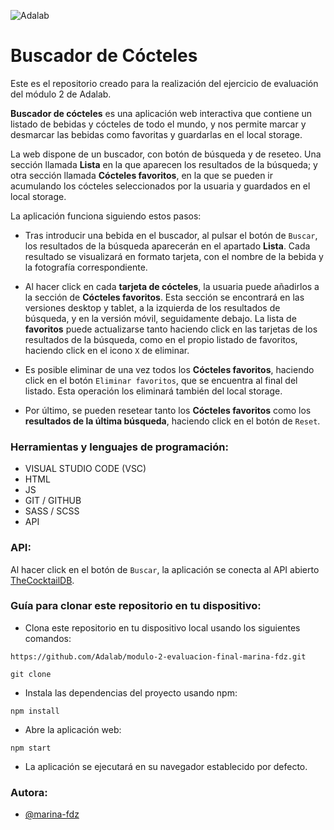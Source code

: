 ![Adalab](https://beta.adalab.es/resources/images/adalab-logo-155x61-bg-white.png)

# Buscador de Cócteles

Este es el repositorio creado para la realización del ejercicio de evaluación del módulo 2 de Adalab.

**Buscador de cócteles** es una aplicación web interactiva que contiene un listado de bebidas y cócteles de todo el mundo, y nos permite marcar y desmarcar las bebidas como favoritas y guardarlas en el local storage.

La web dispone de un buscador, con botón de búsqueda y de reseteo. Una sección llamada **Lista** en la que aparecen los resultados de la búsqueda; y otra sección llamada **Cócteles favoritos**, en la que se pueden ir acumulando los cócteles seleccionados por la usuaria y guardados en el local storage.

La aplicación funciona siguiendo estos pasos:

- Tras introducir una bebida en el buscador, al pulsar el botón de `Buscar`, los resultados de la búsqueda aparecerán en el apartado **Lista**. Cada resultado se visualizará en formato tarjeta, con el nombre de la bebida y la fotografía correspondiente.

- Al hacer click en cada **tarjeta de cócteles**, la usuaria puede añadirlos a la sección de **Cócteles favoritos**. Esta sección se encontrará en las versiones desktop y tablet, a la izquierda de los resultados de búsqueda, y en la versión móvil, seguidamente debajo. La lista de **favoritos** puede actualizarse tanto haciendo click en las tarjetas de los resultados de la búsqueda, como en el propio listado de favoritos, haciendo click en el icono `X` de eliminar.

- Es posible eliminar de una vez todos los **Cócteles favoritos**, haciendo click en el botón `Eliminar favoritos`, que se encuentra al final del listado. Esta operación los eliminará también del local storage.

- Por último, se pueden resetear tanto los **Cócteles favoritos** como los **resultados de la última búsqueda**, haciendo click en el botón de `Reset`.




### Herramientas y lenguajes de programación:

- VISUAL STUDIO CODE (VSC) 
- HTML 
- JS 
- GIT / GITHUB 
- SASS / SCSS 
- API 




### API:

Al hacer click en el botón de `Buscar`, la aplicación se conecta al API abierto [TheCocktailDB](https://www.thecocktaildb.com/api.php).




### Guía para clonar este repositorio en tu dispositivo:


- Clona este repositorio en tu dispositivo local usando los siguientes comandos:

```
https://github.com/Adalab/modulo-2-evaluacion-final-marina-fdz.git
```

```
git clone
```

- Instala las dependencias del proyecto usando npm:

```
npm install
```

- Abre la aplicación web:

```
npm start
```

- La aplicación se ejecutará en su navegador establecido por defecto.




### Autora:

- [@marina-fdz](https://www.github.com/marina-fdz)